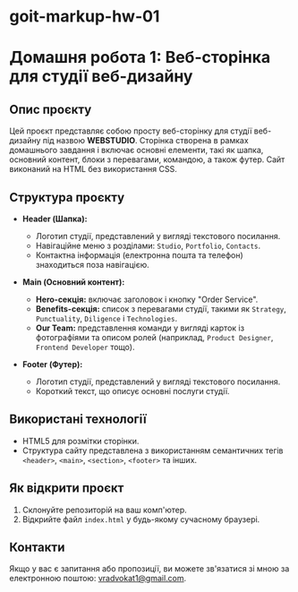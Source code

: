 # goit-markup-hw-01
# Домашня робота 1: Веб-сторінка для студії веб-дизайну

## Опис проєкту

Цей проєкт представляє собою просту веб-сторінку для студії веб-дизайну під назвою **WEBSTUDIO**. Сторінка створена в рамках домашнього завдання і включає основні елементи, такі як шапка, основний контент, блоки з перевагами, командою, а також футер. Сайт виконаний на HTML без використання CSS.

## Структура проєкту

- **Header (Шапка):**
  - Логотип студії, представлений у вигляді текстового посилання.
  - Навігаційне меню з розділами: `Studio`, `Portfolio`, `Contacts`.
  - Контактна інформація (електронна пошта та телефон) знаходиться поза навігацією.

- **Main (Основний контент):**
  - **Hero-секція:** включає заголовок і кнопку "Order Service".
  - **Benefits-секція:** список з перевагами студії, такими як `Strategy`, `Punctuality`, `Diligence` і `Technologies`.
  - **Our Team:** представлення команди у вигляді карток із фотографіями та описом ролей (наприклад, `Product Designer`, `Frontend Developer` тощо).

- **Footer (Футер):**
  - Логотип студії, представлений у вигляді текстового посилання.
  - Короткий текст, що описує основні послуги студії.

## Використані технології

- HTML5 для розмітки сторінки.
- Структура сайту представлена з використанням семантичних тегів `<header>`, `<main>`, `<section>`, `<footer>` та інших.

## Як відкрити проєкт

1. Склонуйте репозиторій на ваш комп'ютер.
2. Відкрийте файл `index.html` у будь-якому сучасному браузері.

## Контакти

Якщо у вас є запитання або пропозиції, ви можете зв'язатися зі мною за електронною поштою: [vradvokat1@gmail.com](vradvokat1@gmail.com).
